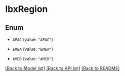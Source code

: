 # IbxRegion

## Enum


* `APAC` (value: `"APAC"`)

* `EMEA` (value: `"EMEA"`)

* `AMER` (value: `"AMER"`)


[[Back to Model list]](../README.md#documentation-for-models) [[Back to API list]](../README.md#documentation-for-api-endpoints) [[Back to README]](../README.md)


